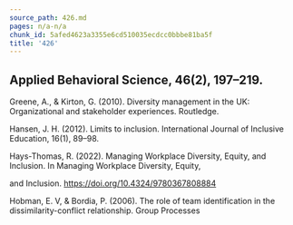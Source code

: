 ```yaml
---
source_path: 426.md
pages: n/a-n/a
chunk_id: 5afed4623a3355e6cd510035ecdcc0bbbe81ba5f
title: '426'
---
```

## Applied Behavioral Science, 46(2), 197–219.

Greene, A., & Kirton, G. (2010). Diversity management in the UK: Organizational and stakeholder experiences. Routledge.

Hansen, J. H. (2012). Limits to inclusion. International Journal of Inclusive Education, 16(1), 89–98.

Hays-Thomas, R. (2022). Managing Workplace Diversity, Equity, and Inclusion. In Managing Workplace Diversity, Equity,

and Inclusion. https://doi.org/10.4324/9780367808884

Hobman, E. V, & Bordia, P. (2006). The role of team identification in the dissimilarity-conflict relationship. Group Processes

